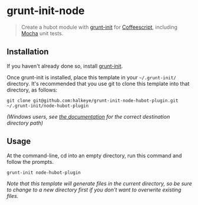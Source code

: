 # grunt-init-node

> Create a hubot module with [grunt-init][] for [Coffeescript][], including [Mocha][] unit tests.

[grunt-init]: http://gruntjs.com/project-scaffolding
[Coffeescript]: http://coffeescript.org/
[Mocha]: http://mochajs.org/

## Installation
If you haven't already done so, install [grunt-init][].

Once grunt-init is installed, place this template in your `~/.grunt-init/` directory. It's recommended that you use git to clone this template into that directory, as follows:

```
git clone git@github.com:halkeye/grunt-init-node-hubot-plugin.git ~/.grunt-init/node-hubot-plugin
```

_(Windows users, see [the documentation][grunt-init] for the correct destination directory path)_

## Usage

At the command-line, cd into an empty directory, run this command and follow the prompts.

```
grunt-init node-hubot-plugin
```

_Note that this template will generate files in the current directory, so be sure to change to a new directory first if you don't want to overwrite existing files._
